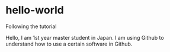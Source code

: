 # hello-world
Following the tutorial

Hello, I am 1st year master student in Japan. I am using Github to understand how to use a certain software in Github. 
